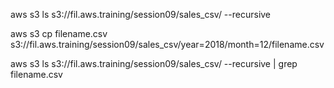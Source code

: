 aws s3 ls s3://fil.aws.training/session09/sales_csv/ --recursive

aws s3 cp filename.csv s3://fil.aws.training/session09/sales_csv/year=2018/month=12/filename.csv

aws s3 ls s3://fil.aws.training/session09/sales_csv/ --recursive | grep filename.csv
